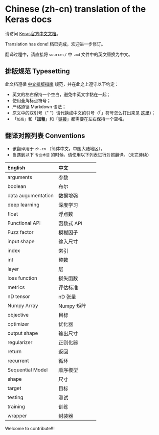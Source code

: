 # Chinese (zh-cn) translation of the Keras docs

请访问 [Keras官方中文文档](https://keras.io/zh/)。

Translation has done! 档已完成，欢迎进一步修订。

翻译过程中，请直接将 `sources/` 中 `.md` 文件中的英文替换为中文。

## 排版规范 Typesetting

此文档遵循 [中文排版指南](https://github.com/sparanoid/chinese-copywriting-guidelines) 规范，并在此之上遵守以下约定：

* 英文的左右保持一个空白，避免中英文字黏在一起；
* 使用全角标点符号；
* 严格遵循 Markdown 语法；
* 原文中的双引号（" "）请代换成中文的引号（「」符号怎么打出来见 [这里](http://zhihu.com/question/19755746/answer/27233392)）；
* 「`加亮`」和「**加粗**」和「[链接]()」都需要在左右保持一个空格。

## 翻译对照列表 Conventions

- 该翻译用于 `zh-cn` （简体中文，中国大陆地区）。
- 当遇到以下 `专业术语` 的时候，请使用以下列表进行对照翻译。（未完待续）


| English            | 中文                 |
|:-------------------|:--------------------|
| arguments          | 参数                 |
| boolean            | 布尔                 |
| data augumentation | 数据增强             |
| deep learning      | 深度学习             |
| float              | 浮点数               |
| Functional API     | 函数式 API           |
| Fuzz factor        | 模糊因子             |
| input shape        | 输入尺寸             |
| index              | 索引                 |
| int                | 整数                 |
| layer              | 层                  |
| loss function      | 损失函数             |
| metrics            | 评估标准             |
| nD tensor          | nD 张量             |
| Numpy Array        | Numpy 矩阵            |
| objective          | 目标                 |
| optimizer          | 优化器               |
| output shape       | 输出尺寸             |
| regularizer        | 正则化器             |
| return             | 返回                 |
| recurrent          | 循环                 |
| Sequential Model   | 顺序模型              |
| shape              | 尺寸                 |
| target             | 目标                 |
| testing            | 测试                 |
| training           | 训练                 |
| wrapper            | 封装器               |


Welcome to contribute!!!
